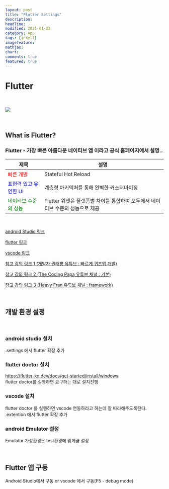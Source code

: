 ```yaml
---
layout: post
title: "Flutter Settings"
description: 
headline: 
modified: 2021-01-23
category: App
tags: [jekyll]
imagefeature: 
mathjax: 
chart: 
comments: true
featured: true
---
```



# Flutter

<p>&nbsp;</p>

<img src="https://storage.googleapis.com/bskim_bucket/gitBlog/flutterApp/20210123/20210123_102817.png">

<p>&nbsp;</p>

## What is Flutter?
### Flutter - 가장 빠른 아름다운 네이티브 앱 이라고 공식 홈페이지에서 설명..
|제목|설명|
|---|---|
|<span style="color:red; font-size:1em;">빠른 개발</span>|Stateful Hot Reload|
|<span style="color:blue; font-size:1em;">표현력 있고 유연한 UI</span>|계층형 아키텍처를 통해 완벽한 커스터마이징|
|<span style="color:green; font-size:1em;">네이티브 수준의 성능</span>|Flutter 위젯은 플랫폼별 차이를 통합하여 모두에서 네이티브 수준의 성능으로 제공|

<p>&nbsp;</p>

[android Studio 링크](https://developer.android.com/studio)

[flutter 링크](https://flutter.dev/?gclid=CjwKCAiAr6-ABhAfEiwADO4sfWgVvTM2VWmK_mW7OgqAwquNBomJwMAEUFLRf7AJB7yYtMZe6F4nKBoCW6EQAvD_BwE&gclsrc=aw.ds)

[vscode 링크](https://code.visualstudio.com/)

[참고 강의 링크 1 (개발자 권태뽕 유튜브 : 빠르게 퀴즈앱 개발)](https://www.youtube.com/channel/UCKmMoTLPAesXAav0tAUOjUg)

[참고 강의 링크 2 (The Coding Papa 유튜브 채널 : 기본)](https://www.youtube.com/channel/UCUH2DSbsNUz2sW3kBNn4ibw)

[참고 강의 링크 3 (Heavy Fran 유튜브 채널 : framework)](https://www.youtube.com/channel/UCqxo_5t5-_Uhq9TfhTAat0A)

<p>&nbsp;</p>

## 개발 환경 설정

<p>&nbsp;</p>

###  android studio 설치
.settings 에서 flutter 확장 추가
### flutter doctor 설치
https://flutter-ko.dev/docs/get-started/install/windows
</br>
flutter doctor를 실행하면 요구하는 대로 설치진행

### vscode 설치
flutter doctor 를 실행하면 vscode 연동하라고 하는데 잘 따라해주도록한다.</br>
.extention 에서 flutter 확장 추가

### android Emulator 설정
Emulator 가상환경은 test환경에 맞게끔 설정

<p>&nbsp;</p>

## Flutter 앱 구동
Android Studio에서 구동 or vscode 에서 구동(F5 - debug mode) 
<p>&nbsp;</p>
